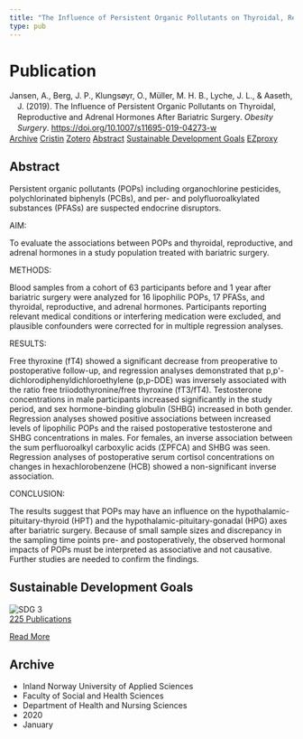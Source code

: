 ```yaml
---
title: "The Influence of Persistent Organic Pollutants on Thyroidal, Reproductive and Adrenal Hormones After Bariatric Surgery"
type: pub
---
```

<h1>Publication</h1>
<article id="csl-bib-container-PSRIINMD" class="csl-bib-container">
  <div class="csl-bib-body" style="line-height: 1.35; padding-left: 1em; text-indent:-1em;">
  <div class="csl-entry">Jansen, A., Berg, J. P., Klungs&#xF8;yr, O., M&#xFC;ller, M. H. B., Lyche, J. L., &amp; Aaseth, J. (2019). The Influence of Persistent Organic Pollutants on Thyroidal, Reproductive and Adrenal Hormones After Bariatric Surgery. <i>Obesity Surgery</i>. <a href="https://doi.org/10.1007/s11695-019-04273-w">https://doi.org/10.1007/s11695-019-04273-w</a></div>
</div>
  <div class="csl-bib-buttons">
    <a href="#taxonomy-article-PSRIINMD" class="csl-bib-button">Archive</a>
    <a href="https://app.cristin.no/results/show.jsf?id=1777340" alt="Cristin URL" class="csl-bib-button">Cristin</a>
    <a href="http://zotero.org/groups/5022929/items/PSRIINMD" alt="Zotero URL" class="csl-bib-button">Zotero</a>
    <a href="#abstract-article-PSRIINMD" class="csl-bib-button">Abstract</a>
    <a href="#sdg-article-PSRIINMD" class="csl-bib-button">Sustainable Development Goals</a>
    <a href="http://ezproxy.inn.no/login?url=https://doi.org/10.1007/s11695-019-04273-w" class="csl-bib-button">EZproxy</a>
  </div>
  <div id="csl-bib-meta-container-PSRIINMD"></div>
</article>
<div id="csl-bib-meta-PSRIINMD" class="csl-bib-meta">
  <article id="abstract-article-PSRIINMD" class="abstract-article">
    <h1>Abstract</h1>
    Persistent organic pollutants (POPs) including organochlorine pesticides, polychlorinated biphenyls (PCBs), and per- and polyfluoroalkylated substances (PFASs) are suspected endocrine disruptors. 
 
AIM:  
 
To evaluate the associations between POPs and thyroidal, reproductive, and adrenal hormones in a study population treated with bariatric surgery. 
 
METHODS:  
 
Blood samples from a cohort of 63 participants before and 1 year after bariatric surgery were analyzed for 16 lipophilic POPs, 17 PFASs, and thyroidal, reproductive, and adrenal hormones. Participants reporting relevant medical conditions or interfering medication were excluded, and plausible confounders were corrected for in multiple regression analyses. 
 
RESULTS:  
 
Free thyroxine (fT4) showed a significant decrease from preoperative to postoperative follow-up, and regression analyses demonstrated that p,p'-dichlorodiphenyldichloroethylene (p,p-DDE) was inversely associated with the ratio free triiodothyronine/free thyroxine (fT3/fT4). Testosterone concentrations in male participants increased significantly in the study period, and sex hormone-binding globulin (SHBG) increased in both gender. Regression analyses showed positive associations between increased levels of lipophilic POPs and the raised postoperative testosterone and SHBG concentrations in males. For females, an inverse association between the sum perfluoroalkyl carboxylic acids (ΣPFCA) and SHBG was seen. Regression analyses of postoperative serum cortisol concentrations on changes in hexachlorobenzene (HCB) showed a non-significant inverse association. 
 
CONCLUSION:  
 
The results suggest that POPs may have an influence on the hypothalamic-pituitary-thyroid (HPT) and the hypothalamic-pituitary-gonadal (HPG) axes after bariatric surgery. Because of small sample sizes and discrepancy in the sampling time points pre- and postoperatively, the observed hormonal impacts of POPs must be interpreted as associative and not causative. Further studies are needed to confirm the findings.
  </article>
  <article id="sdg-article-PSRIINMD" class="sdg-article">
    <h1>Sustainable Development Goals</h1>
    <div class="sdg-container"><div id="sdg3" class="sdg">
<img src="{{< params subfolder >}}images/sdg/sdg03_en.png" class="image" alt="SDG 3">
<div class="sdg-overlay">
<a href="{{< params subfolder >}}en/archive/?sdg=3#archive" class="sdg-publication-count"><span>225</span> Publications</a>
<p><a href="https://sdgs.un.org/goals/goal3" class="sdg-read-more">Read More</a></p>
</div>
</div></div>
  </article>
  <article id="taxonomy-article-PSRIINMD" class="taxonomy-article">
    <h1>Archive</h1>
    <ul>
      <li>Inland Norway University of Applied Sciences</li>
      <li>Faculty of Social and Health Sciences</li>
      <li>Department of Health and Nursing Sciences</li>
      <li>2020</li>
      <li>January</li>
    </ul>
  </article>
</div>
